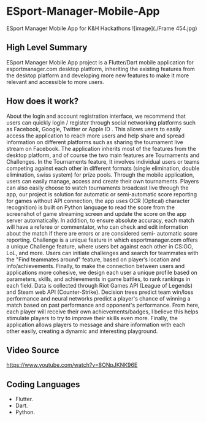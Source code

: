 # ESport-Manager-Mobile-App
ESport Manager Mobile App for K&amp;H Hackathons
![image](./Frame 454.jpg)
## High Level Summary 
ESport Manager Mobile App project is a Flutter/Dart mobile application for esportmanager.com desktop platform, inheriting the existing features from the desktop platform and developing more new features to make it more relevant and accessible to more users.
## How does it work?
About the login and account registration interface, we recommend that users can quickly login / register through social networking platforms such as Facebook, Google, Twitter or Apple ID . This allows users to easily access the application to reach more users and help share and spread information on different platforms such as sharing the tournament live stream on Facebook. 
The application inherits most of the features from the desktop platform, and of course the two main features are Tournaments and Challenges.
In the Tournaments feature, It involves individual users or teams competing against each other in different formats (single elimination, double elimination, swiss system) for prize pools. Through the mobile application, users can easily manage, access and create their own tournaments.
Players can also easily choose to watch tournaments broadcast live through the app, our project is solution for automatic or semi-automatic score reporting for games without API connection, the app uses OCR (Optical) character recognition) is built on Python language to read the score from the screenshot of game streaming screen and update the score on the app server automatically. In addition, to ensure absolute accuracy, each match will have a referee or commentator, who can check and edit information about the match if there are errors or are considered semi- automatic score reporting.
Challenge is a unique feature in which esportmanager.com offers a unique Challenge feature, where users bet against each other in CS:GO, LoL, and more. Users can initiate challenges and search for teammates with the "Find teammates around" feature, based on player’s location and info/achievements.
Finally, to make the connection between users and applications more cohesive, we design each user a unique profile based on parameters, skills, and achievements in game battles, to rank rankings in each field. Data is collected through Riot Games API (League of Legends) and Steam web API (Counter-Strike). Decision trees predict team win/loss performance and neural networks predict a player's chance of winning a match based on past performance and opponent's performance.
From here, each player will receive their own achievements/badges, I believe this helps stimulate players to try to improve their skills even more.
Finally, the application allows players to message and share information with each other easily, creating a dynamic and interesting playground.
## Video Source
https://www.youtube.com/watch?v=8ONpJKNK96E
## Coding Languages
- Flutter.
- Dart.
- Python.
